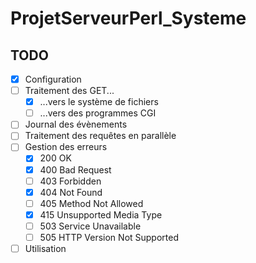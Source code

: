 # ProjetServeurPerl_Systeme

TODO
--------
- [x] Configuration
- [ ] Traitement des GET...
  - [x] ...vers le système de fichiers
  - [ ] ...vers des programmes CGI
- [ ] Journal des évènements
- [ ] Traitement des requêtes en parallèle
- [ ] Gestion des erreurs
  - [x] 200 OK
  - [x] 400 Bad Request
  - [ ] 403 Forbidden
  - [x] 404 Not Found
  - [ ] 405 Method Not Allowed
  - [x] 415 Unsupported Media Type
  - [ ] 503 Service Unavailable
  - [ ] 505 HTTP Version Not Supported
- [ ] Utilisation
